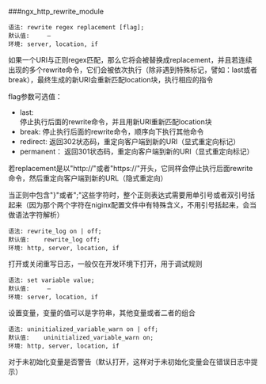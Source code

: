 ###ngx_http_rewrite_module

	语法:	rewrite regex replacement [flag];
	默认值:	 —
	环境:	server, location, if

如果一个URI与正则regex匹配，那么它将会被替换成replacement，并且若连续出现的多个rewrite命令，它们会被依次执行（除非遇到特殊标记，譬如：last或者break），最终生成的新URI会重新匹配location块，执行相应的指令

flag参数可选值：

 * last:  
 		停止执行后面的rewrite命令，并且用新URI重新匹配location块
 * break:
 		停止执行后面的rewrite命令，顺序向下执行其他命令
 * redirect:
 		返回302状态码，重定向客户端到新的URI（显式重定向标记）
 * permanent：
 		返回301状态码，重定向客户端到新的URI（显式重定向标记）

若replacement是以"http://"或者"https://"开头，它同样会停止执行后面rewrite命令，然后重定向客户端到新的URL（隐式重定向）  

当正则中包含"}"或者";"这些字符时，整个正则表达式需要用单引号或者双引号括起来（因为那个两个字符在niginx配置文件中有特殊含义，不用引号括起来，会当做语法字符解析）


	语法:	rewrite_log on | off;
	默认值:	rewrite_log off;
	环境:	http, server, location, if

打开或关闭重写日志，一般仅在开发环境下打开，用于调试规则

	语法:	set variable value;
	默认值:	 —
	环境:	server, location, if

设置变量，变量的值可以是字符串，其他变量或者二者的组合

	语法:	uninitialized_variable_warn on | off;
	默认值:	uninitialized_variable_warn on;
	环境:	http, server, location, if

对于未初始化变量是否警告（默认打开，这样对于未初始化变量会在错误日志中提示）
